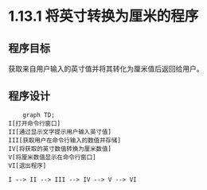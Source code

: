 # 1.13.1 将英寸转换为厘米的程序

## 程序目标

获取来自用户输入的英寸值并将其转化为厘米值后返回给用户。

## 程序设计

```mermaid
    graph TD;
I[打开命令行窗口]
II[通过显示文字提示用户输入英寸值]
III[获取用户在命令行输入的数值并存储]
IV[将获取的英寸数值转换为厘米数值]
V[将厘米数值显示在命令行窗口]
VI[退出程序]

I --> II --> III --> IV --> V --> VI
```
